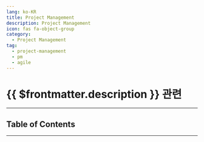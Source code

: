 ```yaml
---
lang: ko-KR
title: Project Management
description: Project Management
icon: fas fa-object-group
category:
  - Project Management
tag:
  - project-management
  - pm
  - agile
---
```


# {{ $frontmatter.description }} 관련

---

## Table of Contents

<ToCLocal basePath="/explore/pm/" />

---

<TagLinks />